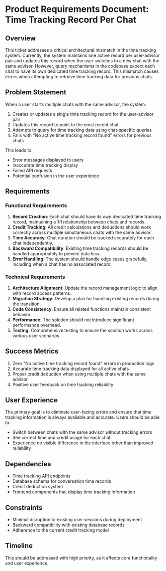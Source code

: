 # Product Requirements Document: Time Tracking Record Per Chat

## Overview
This ticket addresses a critical architectural mismatch in the time tracking system. Currently, the system maintains one active record per user-advisor pair and updates this record when the user switches to a new chat with the same advisor. However, query mechanisms in the codebase expect each chat to have its own dedicated time tracking record. This mismatch causes errors when attempting to retrieve time tracking data for previous chats.

## Problem Statement
When a user starts multiple chats with the same advisor, the system:
1. Creates or updates a single time tracking record for the user-advisor pair
2. Updates this record to point to the most recent chat
3. Attempts to query for time tracking data using chat-specific queries
4. Fails with "No active time tracking record found" errors for previous chats

This leads to:
- Error messages displayed to users
- Inaccurate time tracking display
- Failed API requests
- Potential confusion in the user experience

## Requirements

### Functional Requirements
1. **Record Creation**: Each chat should have its own dedicated time tracking record, maintaining a 1:1 relationship between chats and records.
2. **Credit Tracking**: All credit calculations and deductions should work correctly across multiple simultaneous chats with the same advisor.
3. **Time Accuracy**: Chat duration should be tracked accurately for each chat independently.
4. **Backward Compatibility**: Existing time tracking records should be handled appropriately to prevent data loss.
5. **Error Handling**: The system should handle edge cases gracefully, including when a chat has no associated record.

### Technical Requirements
1. **Architecture Alignment**: Update the record management logic to align with record access patterns.
2. **Migration Strategy**: Develop a plan for handling existing records during the transition.
3. **Code Consistency**: Ensure all related functions maintain consistent behavior.
4. **Performance**: The solution should not introduce significant performance overhead.
5. **Testing**: Comprehensive testing to ensure the solution works across various user scenarios.

## Success Metrics
1. Zero "No active time tracking record found" errors in production logs
2. Accurate time tracking data displayed for all active chats
3. Proper credit deduction when using multiple chats with the same advisor
4. Positive user feedback on time tracking reliability

## User Experience
The primary goal is to eliminate user-facing errors and ensure that time tracking information is always available and accurate. Users should be able to:
- Switch between chats with the same advisor without tracking errors
- See correct time and credit usage for each chat
- Experience no visible difference in the interface other than improved reliability

## Dependencies
- Time tracking API endpoints
- Database schema for conversation time records
- Credit deduction system
- Frontend components that display time tracking information

## Constraints
- Minimal disruption to existing user sessions during deployment
- Backward compatibility with existing database records
- Adherence to the current credit tracking model

## Timeline
This should be addressed with high priority, as it affects core functionality and user experience. 